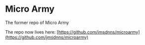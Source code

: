 # Micro Army

The former repo of Micro Army

The repo now lives here: [https://github.com/jmsdnns/microarmy](https://github.com/jmsdnns/microarmy)
